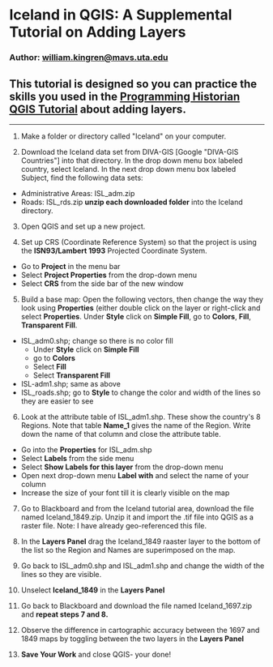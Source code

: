 # Iceland in QGIS: A Supplemental Tutorial on Adding Layers
### Author: william.kingren@mavs.uta.edu
## This tutorial is designed so you can practice the skills you used in the [Programming Historian QGIS Tutorial](http://programminghistorian.org/lessons/qgis-layers) about adding layers.

---------

1. Make a folder or directory called "Iceland" on your computer.

2. Download the Iceland data set from DIVA-GIS [Google "DIVA-GIS Countries"] into that directory. In the drop down menu box labeled country, select Iceland. In the next drop down menu box labeled Subject, find the following data sets: 
* Administrative Areas: ISL_adm.zip
* Roads: ISL_rds.zip
**unzip each downloaded folder** into the Iceland directory.

3. Open QGIS and set up a new project.

4. Set up CRS (Coordinate Reference System) so that the project is using the **ISN93/Lambert 1993** Projected Coordinate System.
* Go to **Project** in the menu bar
* Select **Project Properties** from the drop-down menu
* Select **CRS** from the side bar of the new window

5. Build a base map: Open the following vectors, then change the way they look using **Properties** (either double click on the layer or right-click and select **Properties**. Under **Style** click on **Simple Fill**, go to **Colors**, **Fill**, **Transparent Fill**.
* ISL_adm0.shp; change so there is no color fill
     * Under **Style** click on **Simple Fill**
     * go to **Colors**
     * Select **Fill**
     * Select **Transparent Fill**
* ISL-adm1.shp; same as above
* ISL_roads.shp; go to **Style** to change the color and width of the lines so they are easier to see

6. Look at the attribute table of ISL_adm1.shp. These show the country's 8 Regions. Note that table **Name_1** gives the name of the Region. Write down the name of that column and close the attribute table.
* Go into the **Properties** for ISL_adm.shp
* Select **Labels** from the side menu
* Select **Show Labels for this layer** from the drop-down menu
* Open next drop-down menu **Label with** and select the name of your column
* Increase the size of your font till it is clearly visible on the map

7. Go to Blackboard and from the Iceland tutorial area, download the file named Iceland_1849.zip. Unzip it and import the .tif file into QGIS as a raster file. Note: I have already geo-referenced this file.

8. In the **Layers Panel** drag the Iceland_1849 raaster layer to the bottom of the list so the Region and Names are superimposed on the map.

9. Go back to ISL_adm0.shp and ISL_adm1.shp and change the width of the lines so they are visible.

10. Unselect **Iceland_1849** in the **Layers Panel**

11. Go back to Blackboard and download the file named Iceland_1697.zip and **repeat steps 7 and 8.**

12. Observe the difference in cartographic accuracy between the 1697 and 1849 maps by toggling between the two layers in the **Layers Panel**

13. **Save Your Work** and close QGIS- your done!
